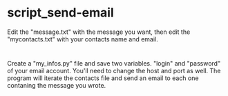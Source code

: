 # script_send-email
Edit the "message.txt" with the message you want, then edit the "mycontacts.txt" with your contacts name and email.
# 
Create a "my_infos.py" file and save two variables. "login" and "password" of your email account. You'll need to change the host and port as well.
The program will iterate the contacts file and send an email to each one contaning the message you wrote.
